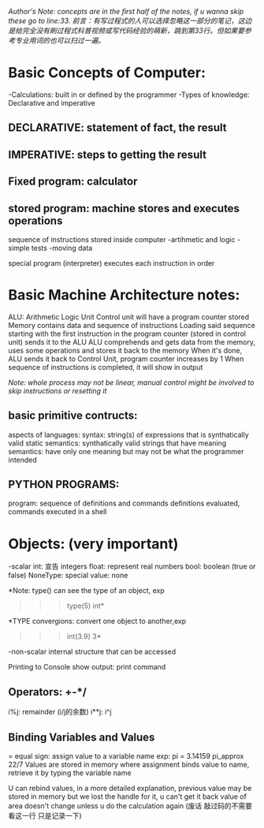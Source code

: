 *Author's Note: concepts are in the first half of the notes, if u wanna skip these go to line:33.
前言：有写过程式的人可以选择忽略这一部分的笔记，这边是给完全没有刷过程式科普视频或写代码经验的萌新，跳到第33行。但如果要参考专业用词的也可以扫过一遍。*


# Basic Concepts of Computer:
-Calculations: built in or defined by the programmer
-Types of knowledge: Declarative and imperative

## DECLARATIVE: statement of fact, the result

## IMPERATIVE: steps to getting the result 


## Fixed program: calculator

## stored program: machine stores and executes operations
sequence of instructions stored inside computer
-artihmetic and logic
-simple tests
-moving data

special program (interpreter) executes each instruction in order

# Basic Machine Architecture notes:
ALU: Arithmetic Logic Unit
Control unit will have a program counter stored
Memory contains data and sequence of instructions
Loading said sequence starting with the first instruction in the program counter (stored in control unit) sends it to the ALU
ALU comprehends and gets data from the memory, uses some operations and stores it back to the memory
When it's done, ALU sends it back to Control Unit, program counter increases by 1
When sequence of instructions is completed, it will show in output

*Note: whole process may not be linear, manual control might be involved to skip instructions or resetting it*

## basic primitive contructs:
aspects of languages:
syntax: string(s) of expressions that is synthatically valid
static semantics: synthatically valid strings that have meaning
semantics: have only one meaning but may not be what the programmer intended

## PYTHON PROGRAMS:
program: sequence of definitions and commands
definitions evaluated, commands executed in a shell

# Objects: (very important)
-scalar
int: 宣告 integers
float: represent real numbers
bool: boolean (true or false)
NoneType: special value: none

*Note: type() can see the type of an object, exp
>>>type(5) 
int*

*TYPE convergions: convert one object to another,exp
>>>int(3.9)
3*

-non-scalar
internal structure that can be accessed

Printing to Console
show output: print command

## Operators: +-*/
i%j: remainder (i/j的余数)
i**j: i^j

## Binding Variables and Values
= equal sign: assign value to a variable name
exp:
pi = 3.14159
pi_approx 22/7
Values are stored in memory where assignment binds value to name, retrieve it by typing the variable name

U can rebind values, in a more detailed explanation, previous value may be stored in memory but we lost the handle for it, u can't get it back
value of area doesn't change unless u do the calculation again (废话 敲过码的不需要看这一行 只是记录一下)
